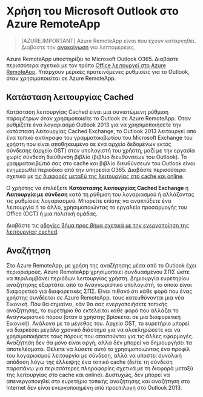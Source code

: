 <properties
    pageTitle="Χρήση του Outlook στο Azure RemoteApp | Microsoft Azure" 
    description="Μάθετε πώς μπορείτε να ρυθμίσετε τις παραμέτρους και χρήση του Outlook στο Azure RemoteApp | Microsoft Azure"
    services="remoteapp"
    documentationCenter=""
    authors="pavithir"
    manager="mbaldwin" />

<tags
    ms.service="remoteapp"
    ms.workload="compute"
    ms.tgt_pltfrm="na"
    ms.devlang="na"
    ms.topic="hero-article"
    ms.date="08/15/2016"
    ms.author="elizapo" />

# <a name="using-microsoft-outlook-in-azure-remoteapp"></a>Χρήση του Microsoft Outlook στο Azure RemoteApp

> [AZURE.IMPORTANT]
> Azure RemoteApp είναι που έχουν καταργηθεί. Διαβάστε την [ανακοίνωση](https://go.microsoft.com/fwlink/?linkid=821148) για λεπτομέρειες.

Azure RemoteApp υποστηρίζει το Microsoft Outlook O365. Διαβάστε περισσότερα σχετικά με τον τρόπο [Office λειτουργεί στο Azure RemoteApp](remoteapp-officesubscription.md). Υπάρχουν μερικές προτεινόμενες ρυθμίσεις για το Outlook, όταν χρησιμοποιείται σε Azure RemoteApp.

## <a name="cached-mode"></a>Κατάσταση λειτουργίας Cached
Κατάσταση λειτουργίας Cached είναι μια συνιστώμενη ρύθμιση παραμέτρων όταν χρησιμοποιείτε το Outlook σε Azure RemoteApp. Όταν ρυθμίζετε ένα λογαριασμό Outlook 2013 για να χρησιμοποιήσετε την κατάσταση λειτουργίας Cached Exchange, το Outlook 2013 λειτουργεί από ένα τοπικό αντίγραφο του γραμματοκιβωτίου του Microsoft Exchange του χρήστη που είναι αποθηκευμένο σε ένα αρχείο δεδομένων εκτός σύνδεσης (αρχείο OST) στον υπολογιστή του χρήστη, μαζί με την εργασία χωρίς σύνδεση διεύθυνση βιβλίο (βιβλίο διευθύνσεων του Outlook). Το γραμματοκιβώτιό σας στο cache και βιβλίο διευθύνσεων του Outlook είναι ενημερωθεί περιοδικά από την υπηρεσία O365. Διαβάστε περισσότερα σχετικά με [τις διαφορές μεταξύ της λειτουργίας στο cache και online](https://technet.microsoft.com/library/jj683103.aspx).

Ο χρήστης να επιλέξετε **Κατάστασης λειτουργίας Cached Exchange** ή **Λειτουργία με σύνδεση** κατά τη ρύθμιση του λογαριασμού ή αλλάζοντας τις ρυθμίσεις λογαριασμού. Μπορείτε επίσης να αναπτύξετε ένα λειτουργία ή το άλλο, χρησιμοποιώντας το εργαλείο προσαρμογής του Office (OCT) ή μια πολιτική ομάδας.  

Διαβάστε τις [οδηγίες βήμα προς βήμα σχετικά με την ενεργοποίηση της λειτουργίας cached](https://technet.microsoft.com/library/c6f4cad9-c918-420e-bab3-8b49e1885034#proc).

## <a name="search"></a>Αναζήτηση
Στο Azure RemoteApp, με χρήση της αναζήτησης μέσα από το Outlook έχει περιορισμούς. Azure RemoteApp χρησιμοποιεί συνδυασμένου ΣΠΣ ώστε να περιλαμβάνει περιόδων λειτουργίας χρήστη. Δημιουργία ευρετηρίου αναζήτησης εξαρτάται από το Αναγνωριστικό υπολογιστή, το οποίο είναι διαφορετικό για διαφορετικές ΣΠΣ. Είναι πιθανό ότι κάθε φορά που ένας χρήστης συνδέεται σε Azure RemoteApp, τους κατευθύνονται μια νέα Εικονική. Που θα σημαίνει, εάν θα σας ενεργοποιήσετε τοπικής αναζήτησης, το ευρετήριο θα εκτελείται κάθε φορά που αλλάζει το Αναγνωριστικό πόρου (όταν ο χρήστης βρίσκεται σε μια διαφορετική Εικονική). Ανάλογα με το μέγεθος του. Αρχείο OST, το ευρετήριο μπορεί να διαρκέσει μεγάλο χρονικό διάστημα για να ολοκληρώσετε και να χρησιμοποιήσετε τους πόρους που απαιτούνται για τις άλλες εφαρμογές. Αναζήτηση δεν θα μόνο είναι αργή, αλλά δεν μπορεί να δημιουργήσει τα αποτελέσματα. Θέλετε να λύσετε αυτό το χρησιμοποιώντας ένα προφίλ του λογαριασμού λειτουργία με σύνδεση, αλλά να υποστεί συνολική απόδοση λόγω της έλλειψης ένα τοπικό cache (δείτε τη σύνδεση παραπάνω για περισσότερες πληροφορίες σχετικά με τη διαφορά μεταξύ της λειτουργίας στο cache και online). Δυστυχώς, δεν μπορεί να απενεργοποιηθεί στο ευρετήριο τοπικής αναζήτησης και αναζήτηση στο Internet δεν είναι ενεργοποιημένη από προεπιλογή στο Outlook 2013.
